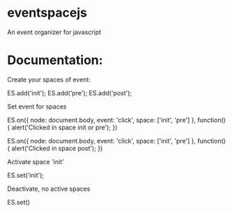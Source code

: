 eventspacejs
============

An event organizer for javascript

Documentation:
============

Create your spaces of event:

ES.add('init'); 
ES.add('pre');
ES.add('post');

Set event for spaces

ES.on({
    node: document.body,
    event: 'click',
    space: ['init', 'pre']
}, function(){
    alert('Clicked in space init or pre');
})

ES.on({
    node: document.body,
    event: 'click',
    space: ['init', 'pre']
}, function(){
    alert('Clicked in space post');
})

Activate space 'init'

ES.set('init');

Deactivate, no active spaces

ES.set()

